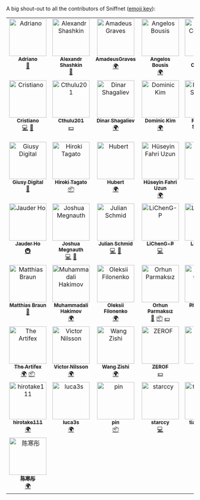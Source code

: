 A big shout-out to all the contributors of Sniffnet ([emoji key](https://allcontributors.org/docs/en/emoji-key)):

<!-- ALL-CONTRIBUTORS-LIST:START - Do not remove or modify this section -->
<!-- prettier-ignore-start -->
<!-- markdownlint-disable -->
<table>
  <tbody>
    <tr>
      <td align="center" valign="top" width="14.28%"><a href="https://github.com/nitefood"><img src="https://avatars.githubusercontent.com/u/24555810?v=4?s=100" width="100px;" alt="Adriano"/><br /><sub><b>Adriano</b></sub></a><br /><a href="#ideas-nitefood" title="Ideas, Planning, & Feedback">🤔</a></td>
      <td align="center" valign="top" width="14.28%"><a href="https://github.com/dutyrok"><img src="https://avatars.githubusercontent.com/u/68692503?v=4?s=100" width="100px;" alt="Alexandr Shashkin"/><br /><sub><b>Alexandr Shashkin</b></sub></a><br /><a href="https://github.com/GyulyVGC/sniffnet/issues?q=author%3Adutyrok" title="Bug reports">🐛</a></td>
      <td align="center" valign="top" width="14.28%"><a href="https://github.com/AmadeusGraves"><img src="https://avatars.githubusercontent.com/u/18572939?v=4?s=100" width="100px;" alt="AmadeusGraves"/><br /><sub><b>AmadeusGraves</b></sub></a><br /><a href="#translation-AmadeusGraves" title="Translation">🌍</a></td>
      <td align="center" valign="top" width="14.28%"><a href="https://github.com/abousis"><img src="https://avatars.githubusercontent.com/u/25039645?v=4?s=100" width="100px;" alt="Angelos Bousis"/><br /><sub><b>Angelos Bousis</b></sub></a><br /><a href="#translation-abousis" title="Translation">🌍</a></td>
      <td align="center" valign="top" width="14.28%"><a href="https://github.com/acolombier"><img src="https://avatars.githubusercontent.com/u/7086688?v=4?s=100" width="100px;" alt="Antoine Colombier"/><br /><sub><b>Antoine Colombier</b></sub></a><br /><a href="https://github.com/GyulyVGC/sniffnet/commits?author=acolombier" title="Tests">⚠️</a> <a href="#translation-acolombier" title="Translation">🌍</a></td>
      <td align="center" valign="top" width="14.28%"><a href="https://github.com/Charpy"><img src="https://avatars.githubusercontent.com/u/4827568?v=4?s=100" width="100px;" alt="Charpy"/><br /><sub><b>Charpy</b></sub></a><br /><a href="#translation-Charpy" title="Translation">🌍</a></td>
      <td align="center" valign="top" width="14.28%"><a href="https://github.com/colin99d"><img src="https://avatars.githubusercontent.com/u/72827203?v=4?s=100" width="100px;" alt="Colin Delahunty"/><br /><sub><b>Colin Delahunty</b></sub></a><br /><a href="https://github.com/GyulyVGC/sniffnet/commits?author=colin99d" title="Tests">⚠️</a></td>
    </tr>
    <tr>
      <td align="center" valign="top" width="14.28%"><a href="https://github.com/Crirock"><img src="https://avatars.githubusercontent.com/u/101053125?v=4?s=100" width="100px;" alt="Cristiano"/><br /><sub><b>Cristiano</b></sub></a><br /><a href="https://github.com/GyulyVGC/sniffnet/commits?author=Crirock" title="Code">💻</a> <a href="#ideas-Crirock" title="Ideas, Planning, & Feedback">🤔</a></td>
      <td align="center" valign="top" width="14.28%"><a href="https://github.com/Cthulu201"><img src="https://avatars.githubusercontent.com/u/9865418?v=4?s=100" width="100px;" alt="Cthulu201"/><br /><sub><b>Cthulu201</b></sub></a><br /><a href="#financial-Cthulu201" title="Financial">💵</a></td>
      <td align="center" valign="top" width="14.28%"><a href="https://github.com/Dinozavvvr"><img src="https://avatars.githubusercontent.com/u/45518871?v=4?s=100" width="100px;" alt="Dinar Shagaliev"/><br /><sub><b>Dinar Shagaliev</b></sub></a><br /><a href="#translation-Dinozavvvr" title="Translation">🌍</a></td>
      <td align="center" valign="top" width="14.28%"><a href="https://github.com/eatingdm"><img src="https://avatars.githubusercontent.com/u/44078909?v=4?s=100" width="100px;" alt="Dominic Kim"/><br /><sub><b>Dominic Kim</b></sub></a><br /><a href="#translation-eatingdm" title="Translation">🌍</a></td>
      <td align="center" valign="top" width="14.28%"><a href="https://github.com/franciscoBSalgueiro"><img src="https://avatars.githubusercontent.com/u/92053465?v=4?s=100" width="100px;" alt="Francisco Salgueiro"/><br /><sub><b>Francisco Salgueiro</b></sub></a><br /><a href="#translation-franciscoBSalgueiro" title="Translation">🌍</a></td>
      <td align="center" valign="top" width="14.28%"><a href="https://github.com/bdantas"><img src="https://avatars.githubusercontent.com/u/5084088?v=4?s=100" width="100px;" alt="GNUser"/><br /><sub><b>GNUser</b></sub></a><br /><a href="https://github.com/GyulyVGC/sniffnet/commits?author=bdantas" title="Documentation">📖</a> <a href="#platform-bdantas" title="Packaging/porting to new platform">📦</a></td>
      <td align="center" valign="top" width="14.28%"><a href="https://github.com/amarao"><img src="https://avatars.githubusercontent.com/u/652496?v=4?s=100" width="100px;" alt="George Shuklin"/><br /><sub><b>George Shuklin</b></sub></a><br /><a href="#translation-amarao" title="Translation">🌍</a></td>
    </tr>
    <tr>
      <td align="center" valign="top" width="14.28%"><a href="https://github.com/Digitalone1"><img src="https://avatars.githubusercontent.com/u/25790525?v=4?s=100" width="100px;" alt="Giusy Digital"/><br /><sub><b>Giusy Digital</b></sub></a><br /><a href="https://github.com/GyulyVGC/sniffnet/issues?q=author%3ADigitalone1" title="Bug reports">🐛</a></td>
      <td align="center" valign="top" width="14.28%"><a href="https://blog.c6h12o6.org/"><img src="https://avatars.githubusercontent.com/u/16320859?v=4?s=100" width="100px;" alt="Hiroki Tagato"/><br /><sub><b>Hiroki Tagato</b></sub></a><br /><a href="#platform-tagattie" title="Packaging/porting to new platform">📦</a></td>
      <td align="center" valign="top" width="14.28%"><a href="https://github.com/Kiruyuto"><img src="https://avatars.githubusercontent.com/u/80201134?v=4?s=100" width="100px;" alt="Hubert"/><br /><sub><b>Hubert</b></sub></a><br /><a href="#translation-Kiruyuto" title="Translation">🌍</a></td>
      <td align="center" valign="top" width="14.28%"><a href="https://github.com/fuzunspm"><img src="https://avatars.githubusercontent.com/u/12132746?v=4?s=100" width="100px;" alt="Hüseyin Fahri Uzun"/><br /><sub><b>Hüseyin Fahri Uzun</b></sub></a><br /><a href="#translation-fuzunspm" title="Translation">🌍</a></td>
      <td align="center" valign="top" width="14.28%"><a href="https://ipinfo.io"><img src="https://avatars.githubusercontent.com/u/15721521?v=4?s=100" width="100px;" alt="IPinfo"/><br /><sub><b>IPinfo</b></sub></a><br /><a href="#financial-ipinfo" title="Financial">💵</a></td>
      <td align="center" valign="top" width="14.28%"><a href="https://github.com/ilmi2"><img src="https://avatars.githubusercontent.com/u/72260726?v=4?s=100" width="100px;" alt="Ilmi2"/><br /><sub><b>Ilmi2</b></sub></a><br /><a href="#financial-Ilmi2" title="Financial">💵</a></td>
      <td align="center" valign="top" width="14.28%"><a href="https://www.janwalter.org"><img src="https://avatars.githubusercontent.com/u/1074865?v=4?s=100" width="100px;" alt="Jan Walter"/><br /><sub><b>Jan Walter</b></sub></a><br /><a href="#financial-wahn" title="Financial">💵</a></td>
    </tr>
    <tr>
      <td align="center" valign="top" width="14.28%"><a href="https://github.com/jauderho"><img src="https://avatars.githubusercontent.com/u/13562?v=4?s=100" width="100px;" alt="Jauder Ho"/><br /><sub><b>Jauder Ho</b></sub></a><br /><a href="#infra-jauderho" title="Infrastructure (Hosting, Build-Tools, etc)">🚇</a></td>
      <td align="center" valign="top" width="14.28%"><a href="https://joshuamegnauth54.github.io/"><img src="https://avatars.githubusercontent.com/u/48846352?v=4?s=100" width="100px;" alt="Joshua Megnauth"/><br /><sub><b>Joshua Megnauth</b></sub></a><br /><a href="https://github.com/GyulyVGC/sniffnet/commits?author=joshuamegnauth54" title="Code">💻</a> <a href="#design-joshuamegnauth54" title="Design">🎨</a></td>
      <td align="center" valign="top" width="14.28%"><a href="https://github.com/JulianSchmid"><img src="https://avatars.githubusercontent.com/u/1327472?v=4?s=100" width="100px;" alt="Julian Schmid"/><br /><sub><b>Julian Schmid</b></sub></a><br /><a href="https://github.com/GyulyVGC/sniffnet/commits?author=JulianSchmid" title="Code">💻</a> <a href="#ideas-JulianSchmid" title="Ideas, Planning, & Feedback">🤔</a></td>
      <td align="center" valign="top" width="14.28%"><a href="https://github.com/LiChenG-P"><img src="https://avatars.githubusercontent.com/u/54274109?v=4?s=100" width="100px;" alt="LiChenG-P"/><br /><sub><b>LiChenG-P</b></sub></a><br /><a href="https://github.com/GyulyVGC/sniffnet/commits?author=LiChenG-P" title="Code">💻</a></td>
      <td align="center" valign="top" width="14.28%"><a href="https://github.com/DocRAID"><img src="https://avatars.githubusercontent.com/u/69478178?v=4?s=100" width="100px;" alt="Limdongju"/><br /><sub><b>Limdongju</b></sub></a><br /><a href="#translation-DocRAID" title="Translation">🌍</a></td>
      <td align="center" valign="top" width="14.28%"><a href="https://aloso.github.io/"><img src="https://avatars.githubusercontent.com/u/15658558?v=4?s=100" width="100px;" alt="Ludwig Stecher"/><br /><sub><b>Ludwig Stecher</b></sub></a><br /><a href="#ideas-Aloso" title="Ideas, Planning, & Feedback">🤔</a> <a href="https://github.com/GyulyVGC/sniffnet/commits?author=Aloso" title="Code">💻</a></td>
      <td align="center" valign="top" width="14.28%"><a href="https://www.linkedin.com/in/marcgavilangil/"><img src="https://avatars.githubusercontent.com/u/45849876?v=4?s=100" width="100px;" alt="Marc Gavilán"/><br /><sub><b>Marc Gavilán</b></sub></a><br /><a href="#translation-marc-gav" title="Translation">🌍</a></td>
    </tr>
    <tr>
      <td align="center" valign="top" width="14.28%"><a href="https://github.com/mb720"><img src="https://avatars.githubusercontent.com/u/4164548?v=4?s=100" width="100px;" alt="Matthias Braun"/><br /><sub><b>Matthias Braun</b></sub></a><br /><a href="https://github.com/GyulyVGC/sniffnet/commits?author=mb720" title="Documentation">📖</a></td>
      <td align="center" valign="top" width="14.28%"><a href="https://github.com/Mkadir"><img src="https://avatars.githubusercontent.com/u/69618539?v=4?s=100" width="100px;" alt="Muhammadali Hakimov"/><br /><sub><b>Muhammadali Hakimov</b></sub></a><br /><a href="#translation-Mkadir" title="Translation">🌍</a></td>
      <td align="center" valign="top" width="14.28%"><a href="https://blog.brightone.cloud"><img src="https://avatars.githubusercontent.com/u/12615679?v=4?s=100" width="100px;" alt="Oleksii Filonenko"/><br /><sub><b>Oleksii Filonenko</b></sub></a><br /><a href="#translation-Br1ght0ne" title="Translation">🌍</a></td>
      <td align="center" valign="top" width="14.28%"><a href="http://orhun.dev"><img src="https://avatars.githubusercontent.com/u/24392180?v=4?s=100" width="100px;" alt="Orhun Parmaksız"/><br /><sub><b>Orhun Parmaksız</b></sub></a><br /><a href="https://github.com/GyulyVGC/sniffnet/commits?author=orhun" title="Documentation">📖</a> <a href="#platform-orhun" title="Packaging/porting to new platform">📦</a> <a href="#financial-orhun" title="Financial">💵</a></td>
      <td align="center" valign="top" width="14.28%"><a href="https://hachyderm.io/@phil8o"><img src="https://avatars.githubusercontent.com/u/8797027?v=4?s=100" width="100px;" alt="Phil Clifford"/><br /><sub><b>Phil Clifford</b></sub></a><br /><a href="#platform-philclifford" title="Packaging/porting to new platform">📦</a></td>
      <td align="center" valign="top" width="14.28%"><a href="https://github.com/Quetzal-coalt"><img src="https://avatars.githubusercontent.com/u/62941885?v=4?s=100" width="100px;" alt="Quetzal-coalt"/><br /><sub><b>Quetzal-coalt</b></sub></a><br /><a href="#translation-Quetzal-coalt" title="Translation">🌍</a></td>
      <td align="center" valign="top" width="14.28%"><a href="https://github.com/msaf94"><img src="https://avatars.githubusercontent.com/u/27451267?v=4?s=100" width="100px;" alt="Safaraliev Maxim"/><br /><sub><b>Safaraliev Maxim</b></sub></a><br /><a href="#translation-msaf94" title="Translation">🌍</a></td>
    </tr>
    <tr>
      <td align="center" valign="top" width="14.28%"><a href="https://github.com/4r7if3x"><img src="https://avatars.githubusercontent.com/u/8606282?v=4?s=100" width="100px;" alt="The Artifex"/><br /><sub><b>The Artifex</b></sub></a><br /><a href="#translation-4r7if3x" title="Translation">🌍</a> <a href="#platform-4r7if3x" title="Packaging/porting to new platform">📦</a></td>
      <td align="center" valign="top" width="14.28%"><a href="http://index45.com"><img src="https://avatars.githubusercontent.com/u/79985743?v=4?s=100" width="100px;" alt="Victor Nilsson"/><br /><sub><b>Victor Nilsson</b></sub></a><br /><a href="#translation-vcrn" title="Translation">🌍</a></td>
      <td align="center" valign="top" width="14.28%"><a href="https://github.com/wangzishi"><img src="https://avatars.githubusercontent.com/u/8288105?v=4?s=100" width="100px;" alt="Wang Zishi"/><br /><sub><b>Wang Zishi</b></sub></a><br /><a href="#translation-wangzishi" title="Translation">🌍</a></td>
      <td align="center" valign="top" width="14.28%"><a href="http://www.backbox.org"><img src="https://avatars.githubusercontent.com/u/2687905?v=4?s=100" width="100px;" alt="ZEROF"/><br /><sub><b>ZEROF</b></sub></a><br /><a href="#financial-ZEROF" title="Financial">💵</a></td>
      <td align="center" valign="top" width="14.28%"><a href="https://github.com/clr-cera"><img src="https://avatars.githubusercontent.com/u/93736542?v=4?s=100" width="100px;" alt="clr"/><br /><sub><b>clr</b></sub></a><br /><a href="https://github.com/GyulyVGC/sniffnet/commits?author=clr-cera" title="Documentation">📖</a> <a href="#translation-clr-cera" title="Translation">🌍</a></td>
      <td align="center" valign="top" width="14.28%"><a href="https://github.com/ervinpopescu"><img src="https://avatars.githubusercontent.com/u/84532402?v=4?s=100" width="100px;" alt="ervinpopescu"/><br /><sub><b>ervinpopescu</b></sub></a><br /><a href="#translation-ervinpopescu" title="Translation">🌍</a></td>
      <td align="center" valign="top" width="14.28%"><a href="https://github.com/glitsj16"><img src="https://avatars.githubusercontent.com/u/959378?v=4?s=100" width="100px;" alt="glitsj16"/><br /><sub><b>glitsj16</b></sub></a><br /><a href="#platform-glitsj16" title="Packaging/porting to new platform">📦</a></td>
    </tr>
    <tr>
      <td align="center" valign="top" width="14.28%"><a href="https://github.com/hirotake111"><img src="https://avatars.githubusercontent.com/u/6666092?v=4?s=100" width="100px;" alt="hirotake111"/><br /><sub><b>hirotake111</b></sub></a><br /><a href="#translation-hirotake111" title="Translation">🌍</a></td>
      <td align="center" valign="top" width="14.28%"><a href="https://github.com/luca3s"><img src="https://avatars.githubusercontent.com/u/41015240?v=4?s=100" width="100px;" alt="luca3s"/><br /><sub><b>luca3s</b></sub></a><br /><a href="#translation-luca3s" title="Translation">🌍</a></td>
      <td align="center" valign="top" width="14.28%"><a href="https://github.com/0323pin"><img src="https://avatars.githubusercontent.com/u/90570748?v=4?s=100" width="100px;" alt="pin"/><br /><sub><b>pin</b></sub></a><br /><a href="#platform-0323pin" title="Packaging/porting to new platform">📦</a></td>
      <td align="center" valign="top" width="14.28%"><a href="https://github.com/starccy"><img src="https://avatars.githubusercontent.com/u/17541742?v=4?s=100" width="100px;" alt="starccy"/><br /><sub><b>starccy</b></sub></a><br /><a href="https://github.com/GyulyVGC/sniffnet/commits?author=starccy" title="Code">💻</a></td>
      <td align="center" valign="top" width="14.28%"><a href="https://github.com/0x0177b11f"><img src="https://avatars.githubusercontent.com/u/2305166?v=4?s=100" width="100px;" alt="tiansheng li"/><br /><sub><b>tiansheng li</b></sub></a><br /><a href="#financial-0x0177b11f" title="Financial">💵</a></td>
      <td align="center" valign="top" width="14.28%"><a href="https://github.com/vtiinanen"><img src="https://avatars.githubusercontent.com/u/49340148?v=4?s=100" width="100px;" alt="vtiinanen"/><br /><sub><b>vtiinanen</b></sub></a><br /><a href="#translation-vtiinanen" title="Translation">🌍</a></td>
      <td align="center" valign="top" width="14.28%"><a href="http://catchts.com"><img src="https://avatars.githubusercontent.com/u/16646733?v=4?s=100" width="100px;" alt="yossarian"/><br /><sub><b>yossarian</b></sub></a><br /><a href="#translation-captain-yossarian" title="Translation">🌍</a></td>
    </tr>
    <tr>
      <td align="center" valign="top" width="14.28%"><a href="https://github.com/cxw620"><img src="https://avatars.githubusercontent.com/u/70561268?v=4?s=100" width="100px;" alt="陈寒彤"/><br /><sub><b>陈寒彤</b></sub></a><br /><a href="#translation-cxw620" title="Translation">🌍</a></td>
    </tr>
  </tbody>
</table>

<!-- markdownlint-restore -->
<!-- prettier-ignore-end -->

<!-- ALL-CONTRIBUTORS-LIST:END -->